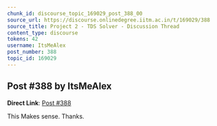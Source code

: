 ```yaml
---
chunk_id: discourse_topic_169029_post_388_00
source_url: https://discourse.onlinedegree.iitm.ac.in/t/169029/388
source_title: Project 2 - TDS Solver - Discussion Thread
content_type: discourse
tokens: 42
username: ItsMeAlex
post_number: 388
topic_id: 169029
---
```


## Post #388 by ItsMeAlex

**Direct Link**: [Post #388](https://discourse.onlinedegree.iitm.ac.in/t/169029/388)

This Makes sense. Thanks.
